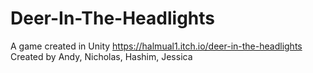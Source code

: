# Deer-In-The-Headlights
A game created in Unity
https://halmual1.itch.io/deer-in-the-headlights
Created by Andy, Nicholas, Hashim, Jessica

